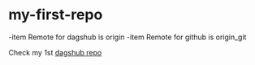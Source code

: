 # my-first-repo

-item Remote for dagshub is origin
-item Remote for github is origin_git

Check my 1st [dagshub repo](https://dagshub.com/emanehabn/my-first-repo)
